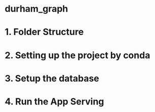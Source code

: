 # durham_graph

# 1. Folder Structure

# 2. Setting up the project by conda

# 3. Setup the database 

# 4. Run the App Serving